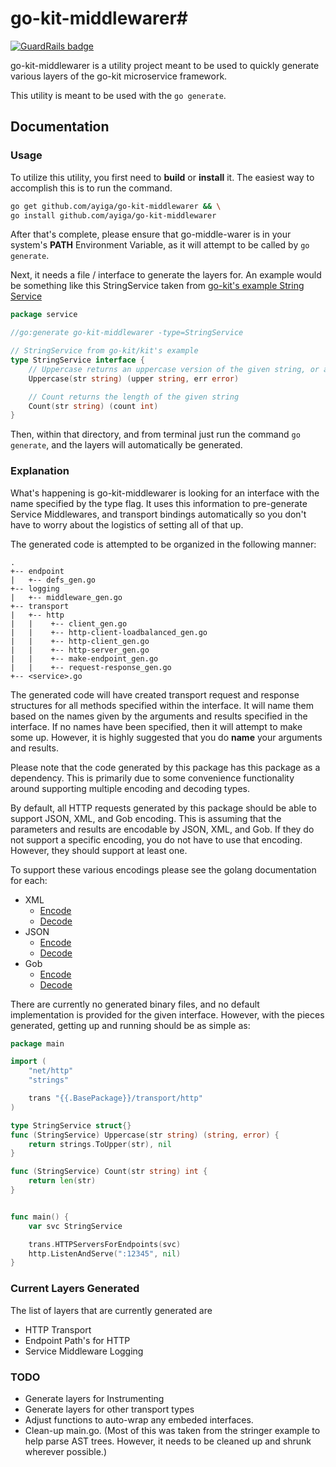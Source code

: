 # go-kit-middlewarer#

[![GuardRails badge](https://badges.production.guardrails.io/moul/go-kit-middlewarer.svg)](https://www.guardrails.io)

go-kit-middlewarer is a utility project meant to be used to quickly generate
various layers of the go-kit microservice framework.

This utility is meant to be used with the ```go generate```.

## Documentation

### Usage

To utilize this utility, you first need to **build** or **install** it. The
easiest way to accomplish this is to run the command.

```bash
go get github.com/ayiga/go-kit-middlewarer && \
go install github.com/ayiga/go-kit-middlewarer
```

After that's complete, please ensure that go-middle-warer is in your system's
**PATH** Environment Variable, as it will attempt to be called by
```go generate```.

Next, it needs a file / interface to generate the layers for.  An example would
be something like this StringService taken from [go-kit's example String Service](https://github.com/go-kit/kit/tree/master/examples/stringsvc1/main.go)


```go
package service

//go:generate go-kit-middlewarer -type=StringService

// StringService from go-kit/kit's example
type StringService interface {
	// Uppercase returns an uppercase version of the given string, or an error.
	Uppercase(str string) (upper string, err error)

	// Count returns the length of the given string
	Count(str string) (count int)
}
```

Then, within that directory, and from terminal just run the command ```go generate```,
and the layers will automatically be generated.

### Explanation
What's happening is go-kit-middlewarer is looking for an interface with the name
specified by the type flag.  It uses this information to pre-generate Service
Middlewares, and transport bindings automatically so you don't have to worry
about the logistics of setting all of that up.

The generated code is attempted to be organized in the following manner:
```tree
.
+-- endpoint
|   +-- defs_gen.go
+-- logging
|   +-- middleware_gen.go
+-- transport
|   +-- http
|   |    +-- client_gen.go
|   |    +-- http-client-loadbalanced_gen.go
|   |    +-- http-client_gen.go
|   |    +-- http-server_gen.go
|   |    +-- make-endpoint_gen.go
|   |    +-- request-response_gen.go
+-- <service>.go
```

The generated code will have created transport request and response structures
for all methods specified within the interface.  It will name them based on the
names given by the arguments and results specified in the interface.  If no
names have been specified, then it will attempt to make some up.  However, it is
highly suggested that you do **name** your arguments and results.

Please note that the code generated by this package has this package as a
dependency.  This is primarily due to some convenience functionality around
supporting multiple encoding and decoding types.

By default, all HTTP requests generated by this package should be able to
support JSON, XML, and Gob encoding. This is assuming that the parameters and
results are encodable by JSON, XML, and Gob.  If they do not support a specific
encoding, you do not have to use that encoding.  However, they should support at
least one.

To support these various encodings please see the golang documentation for each:
* XML
  * [Encode](https://golang.org/pkg/encoding/xml/#Marshaler)
  * [Decode](https://golang.org/pkg/encoding/xml/#Unmarshaler)
* JSON
  * [Encode](https://golang.org/pkg/encoding/json/#Marshaler)
  * [Decode](https://golang.org/pkg/encoding/json/#Unmarshaler)
* Gob
  * [Encode](https://golang.org/pkg/encoding/gob/#GobEncoder)
  * [Decode](https://golang.org/pkg/encoding/gob/#GobDecoder)

There are currently no generated binary files, and no default implementation is
provided for the given interface.  However, with the pieces generated, getting
up and running should be as simple as:

```go
package main

import (
	"net/http"
	"strings"

	trans "{{.BasePackage}}/transport/http"
)

type StringService struct{}
func (StringService) Uppercase(str string) (string, error) {
	return strings.ToUpper(str), nil
}

func (StringService) Count(str string) int {
	return len(str)
}


func main() {
	var svc StringService

	trans.HTTPServersForEndpoints(svc)
	http.ListenAndServe(":12345", nil)
}
```

### Current Layers Generated

The list of layers that are currently generated are
* HTTP Transport
* Endpoint Path's for HTTP
* Service Middleware Logging

### TODO

* Generate layers for Instrumenting
* Generate layers for other transport types
* Adjust functions to auto-wrap any embeded interfaces.
* Clean-up main.go.  (Most of this was taken from the stringer example to help
parse AST trees.  However, it needs to be cleaned up and shrunk wherever
possible.)
